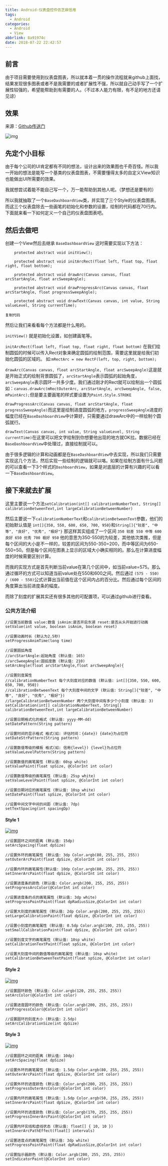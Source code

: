 ```yaml
---
title: Android-仪表盘控件仿芝麻信用
tags:
  - Android
categories:
  - Android
  - View
abbrlink: 8a91974c
date: 2018-07-22 22:42:57
---
```


## 前言

由于项目需要使用到仪表盘图表，所以就本着一贯的操作流程就来github上面找，结果发现很多图表或者不是我需要的或者扩展性不强，所以就自己动手写了一个扩展性较强的，希望能帮助到有需要的人。（不过本人能力有限，有不足的地方还请见谅）

## 效果

来源：[Github传送门](https://link.juejin.im?target=https%3A%2F%2Fgithub.com%2FapinIron%2FEasyChart)

![img](https://user-gold-cdn.xitu.io/2018/7/17/164a6c250fa63560?imageslim)

<!--more-->

## 先定个小目标

由于每个公司的UI肯定都有不同的想法，设计出来的效果图也千奇百怪。所以我一开始的想法是能写一个基类的仪表盘图表，不需要懂得太多的自定义View知识也能做出UI所需要的效果。

我就想尝试着能不能自己写一个，万一能帮助到其他人呢。（梦想还是要有的）

所以我就抽取了一个`BaseDashboardView`类，并实现了三个Style的仪表盘图表。而这三个仪表盘除去一些画笔的初始化和参数的设置，绘制的代码都在70行内。下面就来看一下如何定义一个自己的仪表盘图表吧。

## 然后去做吧

创建一个View然后去继承 `BaseDashboardView` 这时需要实现以下方法：

```
    protected abstract void initView();

    protected abstract void initArcRect(float left, float top, float right, float bottom);

    protected abstract void drawArc(Canvas canvas, float arcStartAngle, float arcSweepAngle);

    protected abstract void drawProgressArc(Canvas canvas, float arcStartAngle, float progressSweepAngle);

    protected abstract void drawText(Canvas canvas, int value, String valueLevel, String currentTime);
    
复制代码
```

然后让我们来看看每个方法都是什么用的。

`initView()` 就是初始化设置，如创建画笔等。

`initArcRect(float left, float top, float right, float bottom)` 在我们绘制圆弧的时候可以传入Rect对象来确定圆弧的绘制范围，需要这里就是给我们初始化圆弧的区域的。 如:`mRectArc = new RectF(left, top, right, bottom);`

`drawArc(Canvas canvas, float arcStartAngle, float arcSweepAngle)`这是就是开始正式的绘制背景圆弧了，`arcStartAngle`表示圆弧的起始角度，`arcSweepAngle`表示圆环一共多少度。我们通过刚才的Rect就可以绘制出一个圆弧如：`canvas.drawArc(mRectOuterArc, arcStartAngle, arcSweepAngle, false, mPaintArc);`但是要主要画笔的样式要设置为`Paint.Style.STROKE`

`drawProgressArc(Canvas canvas, float arcStartAngle, float progressSweepAngle)`而这里是绘制进度圆弧的地方，`progressSweepAngle`进度的幅度已经在`BaseDashboardView`中计算好，只需要通过drawArc中的一样绘制个圆弧就行。

`drawText(Canvas canvas, int value, String valueLevel, String currentTime)`在这里可以把文字绘制到你想要他出现的地方就OK拉。数据已经在`BaseDashboardView`中处理过，直接绘制就可以。

由于很多逻辑的计算和动画都是在`BaseDashboardView`中去实现，所以我们只需要实现这几个方法，然后实现一些绘制的逻辑就可以咯。如果在绘制方面有什么问题的可以查看一下3个样式的`DashboardView`，如果是对底层的计算有兴趣的可以看一下`BaseDashboardView`。

## 接下来就去扩展

这里主要说一个方法`setCalibration(int[] calibrationNumberText, String[] calibrationBetweenText,int largeCalibrationBetweenNumber)`

然后主要说一下`calibrationNumberText`和`calibrationBetweenText`参数，他们的初始默认值是 `int[]{350, 550, 600, 650, 700, 950}`和`String[]{"较差", "中等", "良好", "优秀", "极好"}` 那这样其实组成了一个区间 `350 较差 550 中等 600 良好 650 优秀 700 极好 950` 他的意思为350-550的为较差，其他依次类推，但是每个区间的大小是不一样的，较差的区间为550-350=200，而中等区间为650-550=50。但是每个区间在图表上显示的区域大小确实相同的。那么在计算进度幅度的时候需要区别计算。

而我的实现方式是首先判断当前value在第几个区间中，如当前value=575。那么通过循环的方式可以知道当前value处在550和600之间。然后通过 `(575 - 550) / (600 - 550)`公式计算出当前值在这个区间内占的百分比。然后通过每个区间的角度算出当前进度条的幅度。

而除了刻度的扩展其实还有很多其他的可配置项，可以通过github进行查看。

 

### 公共方法介绍

```
//设置当前数值 value:数值 isAnim:是否开启东湖 reset:是否从头开始进行动画
setValue(int value, boolean isAnim, boolean reset)

//设置动画时长 (默认为2.5秒)
setProgressAnimTime(long time)

//设置圆弧角度 
//arcStartAngle:起始角度 (默认值: 165)
//arcSweepAngle:圆弧度数 (默认值: 210)
setArcAngle(float arcStartAngle,float arcSweepAngle){

//设置刻度属性
//calibrationNumberText 每个大刻度对应的数值 (默认值: int[]{350, 550, 600, 650, 700, 950})
//calibrationBetweenText 每个大刻度中间的文字 (默认值: String[]{"较差", "中等", "良好", "优秀", "极好"})
//largeCalibrationBetweenNumber 两个大刻度中间有多少个小刻度 (默认值: 3)
setCalibration(int[] calibrationNumberText, String[] calibrationBetweenText,int largeCalibrationBetweenNumber)

//设置日期格式化的格式 (默认值: yyyy-MM-dd)
setDatePattern(String pattern)

//设置时间的显示格式 格式(如: 评估时间：{date}) {date}为占位符
setDateStrPattern(String pattern)

//设置数值等级的模板 格式(如: 信用{level}) {level}为占位符
setValueLevelPattern(String pattern)

//设置数值的画笔属性 (默认值: 60sp white)
setValuePaint(float spSize, @ColorInt int color)

//设置数值等级的画笔属性 (默认值: 25sp white)
setValueLevelPaint(float spSize, @ColorInt int color)

//设置日期对应的画笔属性 (默认值: 10sp white)
setDatePaint(float spSize, @ColorInt int color)

//设置中间文字中间的间距 (默认值: 7dp)
setTextSpacing(int spacingDp)
```

#### Style 1

[![img](https://github.com/apinIron/EasyChart/raw/master/image/1.png)](https://github.com/apinIron/EasyChart/blob/master/image/1.png)

```
//设置圆环之间的距离 (默认值: 15dp)
setArcSpacing(float dpSize)

//设置外环的画笔属性 (默认值: 3dp Color.argb(80, 255, 255, 255))
setOuterArcPaint(float dpSize, @ColorInt int color)

//设置内环的画笔属性(默认值: 10dp Color.argb(80, 255, 255, 255))
setInnerArcPaint(float dpSize, @ColorInt int color)

//设置进度条的颜色 (默认值: Color.argb(200, 255, 255, 255))
setProgressArcColor(@ColorInt int color)

//设置进度条的点的画笔属性 (默认值: 3dp white)
setProgressPointPaint(float dpRadiusSize,@ColorInt int color)

//设置大刻度的画笔属性 (默认值: 2dp Color.argb(200, 255, 255, 255))
setLargeCalibrationPaint(float dpSize, @ColorInt int color)

//设置小刻度的画笔属性 (默认值: 0.5dp Color.argb(100, 255, 255, 255))
setSmallCalibrationPaint(float dpSize, @ColorInt int color)

//设置刻度文字的画笔属性 (默认值: 10sp white)
setCalibrationTextPaint(float spSize, @ColorInt int color)

//设置大刻度中间的数值等级的画笔属性 (默认值: 10sp white)
setCalibrationBetweenTextPaint(float spSize, @ColorInt int color)
```

#### Style 2

[![img](https://github.com/apinIron/EasyChart/raw/master/image/2.png)](https://github.com/apinIron/EasyChart/blob/master/image/2.png)

```
//设置圆环颜色 (默认值: Color.argb(120, 255, 255, 255))
setArcColor(@ColorInt int color)

//设置进度圆环的颜色 (默认值: Color.argb(200, 255, 255, 255))
setProgressColor(@ColorInt int color)

//设置圆环的刻度大小 (默认值: 2.5dp)
setArcCalibrationSize(int dpSize)
```

#### Style 3

[![img](https://github.com/apinIron/EasyChart/raw/master/image/3.png)](https://github.com/apinIron/EasyChart/blob/master/image/3.png)

```
//设置圆环之间的距离 (默认值: 10dp)
setArcSpacing(float dpSize)

//设置外环的画笔属性 (默认值: 1.5dp Color.argb(80, 255, 255, 255))
setOuterArcPaint(float dpSize, @ColorInt int color)

//设置外环的进度颜色 (默认值: Color.argb(200, 255, 255, 255))
setProgressOuterArcColor(@ColorInt int color)

//设置内环的画笔属性 (默认值: 1.5dp Color.argb(50, 255, 255, 255))
setInnerArcPaint(float dpSize, @ColorInt int color)

//设置内环的进度颜色 (默认值: Color.argb(170, 255, 255, 255))
setProgressInnerArcPaint(@ColorInt int color)

//设置内环实线和虚线状态 (默认值: float[] { 10, 10 })
setInnerArcPathEffect(float[] intervals)

//设置进度点的画笔属性 (默认值: 3dp white)
setProgressPointPaint(float dpRadiusSize,@ColorInt int color)

//设置指示器颜色 (默认值: Color.argb(200, 255, 255, 255))
setIndicatorPaint(@ColorInt int color)
```

  

 

 